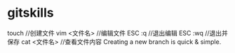 # gitskills
touch <filename> //创建文件
vim <文件名>  //编辑文件
ESC :q //退出编辑
ESC :wq //退出并保存
cat <文件名>  //查看文件内容
Creating a new  branch is quick & simple.